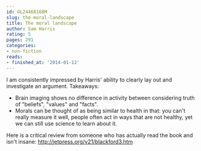 ```yaml
---
id: OL24468168M
slug: the-moral-landscape
title: The moral landscape
author: Sam Harris
rating: 5
pages: 291
categories:
- non-fiction
reads:
- finished_at: '2014-01-12'
---
```

I am consistently impressed by Harris' ability to clearly lay out and investigate an argument. Takeaways:

* Brain imaging shows no difference in activity between considering truth of "beliefs", "values" and "facts".
* Morals can be thought of as being similar to health in that: you can't really measure it well, people often act in ways that are not healthy, yet we can still use science to learn about it.

Here is a critical review from someone who has actually read the book and isn't insane: http://jetpress.org/v21/blackford3.htm
